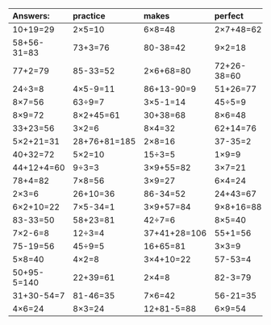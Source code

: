 | Answers: | practice | makes | perfect | ! |
| :--- | :--- | :--- | :--- | :--- |
| 10+19=29 | 2×5=10 | 6×8=48 | 2×7+48=62 | 7×3=21 | 
| 58+56-31=83 | 73+3=76 | 80-38=42 | 9×2=18 | 4×8=32 | 
| 77+2=79 | 85-33=52 | 2×6+68=80 | 72+26-38=60 | 6×6=36 | 
| 24÷3=8 | 4×5-9=11 | 86+13-90=9 | 51+26=77 | 3×4=12 | 
| 8×7=56 | 63÷9=7 | 3×5-1=14 | 45÷5=9 | 46+23=69 | 
| 8×9=72 | 8×2+45=61 | 30+38=68 | 8×6=48 | 24÷6=4 | 
| 33+23=56 | 3×2=6 | 8×4=32 | 62+14=76 | 61+32=93 | 
| 5×2+21=31 | 28+76+81=185 | 2×8=16 | 37-35=2 | 6+83=89 | 
| 40+32=72 | 5×2=10 | 15÷3=5 | 1×9=9 | 12÷6=2 | 
| 44+12+4=60 | 9÷3=3 | 3×9+55=82 | 3×7=21 | 30+63=93 | 
| 78+4=82 | 7×8=56 | 3×9=27 | 6×4=24 | 3×8=24 | 
| 2×3=6 | 26+10=36 | 86-34=52 | 24+43=67 | 4×7-12=16 | 
| 6×2+10=22 | 7×5-34=1 | 3×9+57=84 | 9×8+16=88 | 15+84+42=141 | 
| 83-33=50 | 58+23=81 | 42÷7=6 | 8×5=40 | 1×1=1 | 
| 7×2-6=8 | 12÷3=4 | 37+41+28=106 | 55+1=56 | 8×8=64 | 
| 75-19=56 | 45÷9=5 | 16+65=81 | 3×3=9 | 23+3=26 | 
| 5×8=40 | 4×2=8 | 3×4+10=22 | 57-53=4 | 5×7=35 | 
| 50+95-5=140 | 22+39=61 | 2×4=8 | 82-3=79 | 2+42=44 | 
| 31+30-54=7 | 81-46=35 | 7×6=42 | 56-21=35 | 21÷3=7 | 
| 4×6=24 | 8×3=24 | 12+81-5=88 | 6×9=54 | 23+36=59 | 
